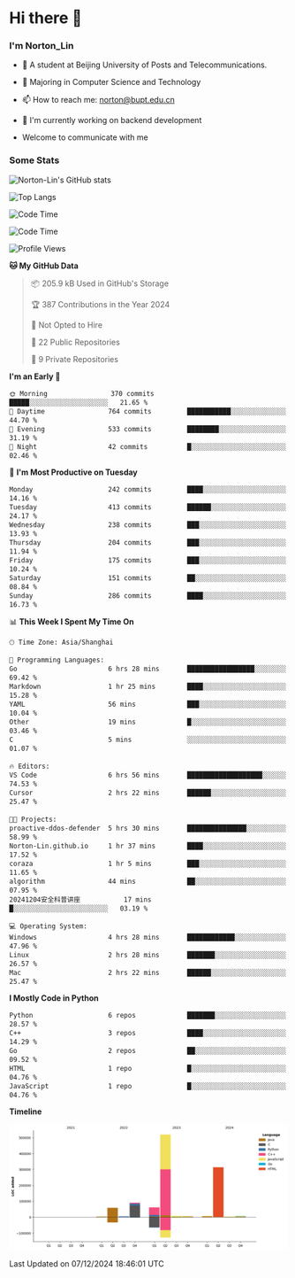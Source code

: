 
# Hi there 👋

### I'm Norton_Lin
- 🏫 A student at Beijing University of Posts and Telecommunications.
- 🌱 Majoring in Computer Science and Technology
- 📫 How to reach me: norton@bupt.edu.cn
- 🌱 I'm currently working on backend development

- Welcome to communicate with me

### Some Stats
![Norton-Lin's GitHub stats](https://github-readme-stats.vercel.app/api?username=Norton-Lin&count_private=true&show_icons=true&theme=radical)

![Top Langs](https://github-readme-stats.vercel.app/api/top-langs/?username=Norton-Lin&langs_count=10&layout=compact)

![Code Time](https://github-readme-stats.vercel.app/api/wakatime?username=Norton_Lin)

<!--START_SECTION:waka-->
![Code Time](http://img.shields.io/badge/Code%20Time-878%20hrs%2033%20mins-blue)

![Profile Views](http://img.shields.io/badge/Profile%20Views-1-blue)

**🐱 My GitHub Data** 

> 📦 205.9 kB Used in GitHub's Storage 
 > 
> 🏆 387 Contributions in the Year 2024
 > 
> 🚫 Not Opted to Hire
 > 
> 📜 22 Public Repositories 
 > 
> 🔑 9 Private Repositories 
 > 
**I'm an Early 🐤** 

```text
🌞 Morning                370 commits         █████░░░░░░░░░░░░░░░░░░░░   21.65 % 
🌆 Daytime                764 commits         ███████████░░░░░░░░░░░░░░   44.70 % 
🌃 Evening                533 commits         ████████░░░░░░░░░░░░░░░░░   31.19 % 
🌙 Night                  42 commits          █░░░░░░░░░░░░░░░░░░░░░░░░   02.46 % 
```
📅 **I'm Most Productive on Tuesday** 

```text
Monday                   242 commits         ████░░░░░░░░░░░░░░░░░░░░░   14.16 % 
Tuesday                  413 commits         ██████░░░░░░░░░░░░░░░░░░░   24.17 % 
Wednesday                238 commits         ███░░░░░░░░░░░░░░░░░░░░░░   13.93 % 
Thursday                 204 commits         ███░░░░░░░░░░░░░░░░░░░░░░   11.94 % 
Friday                   175 commits         ███░░░░░░░░░░░░░░░░░░░░░░   10.24 % 
Saturday                 151 commits         ██░░░░░░░░░░░░░░░░░░░░░░░   08.84 % 
Sunday                   286 commits         ████░░░░░░░░░░░░░░░░░░░░░   16.73 % 
```


📊 **This Week I Spent My Time On** 

```text
🕑︎ Time Zone: Asia/Shanghai

💬 Programming Languages: 
Go                       6 hrs 28 mins       █████████████████░░░░░░░░   69.42 % 
Markdown                 1 hr 25 mins        ████░░░░░░░░░░░░░░░░░░░░░   15.28 % 
YAML                     56 mins             ███░░░░░░░░░░░░░░░░░░░░░░   10.04 % 
Other                    19 mins             █░░░░░░░░░░░░░░░░░░░░░░░░   03.46 % 
C                        5 mins              ░░░░░░░░░░░░░░░░░░░░░░░░░   01.07 % 

🔥 Editors: 
VS Code                  6 hrs 56 mins       ███████████████████░░░░░░   74.53 % 
Cursor                   2 hrs 22 mins       ██████░░░░░░░░░░░░░░░░░░░   25.47 % 

🐱‍💻 Projects: 
proactive-ddos-defender  5 hrs 30 mins       ███████████████░░░░░░░░░░   58.99 % 
Norton-Lin.github.io     1 hr 37 mins        ████░░░░░░░░░░░░░░░░░░░░░   17.52 % 
coraza                   1 hr 5 mins         ███░░░░░░░░░░░░░░░░░░░░░░   11.65 % 
algorithm                44 mins             ██░░░░░░░░░░░░░░░░░░░░░░░   07.95 % 
20241204安全科普讲座           17 mins             █░░░░░░░░░░░░░░░░░░░░░░░░   03.19 % 

💻 Operating System: 
Windows                  4 hrs 28 mins       ████████████░░░░░░░░░░░░░   47.96 % 
Linux                    2 hrs 28 mins       ███████░░░░░░░░░░░░░░░░░░   26.57 % 
Mac                      2 hrs 22 mins       ██████░░░░░░░░░░░░░░░░░░░   25.47 % 
```

**I Mostly Code in Python** 

```text
Python                   6 repos             ███████░░░░░░░░░░░░░░░░░░   28.57 % 
C++                      3 repos             ████░░░░░░░░░░░░░░░░░░░░░   14.29 % 
Go                       2 repos             ██░░░░░░░░░░░░░░░░░░░░░░░   09.52 % 
HTML                     1 repo              █░░░░░░░░░░░░░░░░░░░░░░░░   04.76 % 
JavaScript               1 repo              █░░░░░░░░░░░░░░░░░░░░░░░░   04.76 % 
```



**Timeline**

![Lines of Code chart](https://raw.githubusercontent.com/Norton-Lin/Norton-Lin/main/assets/bar_graph.png)


 Last Updated on 07/12/2024 18:46:01 UTC
<!--END_SECTION:waka-->
